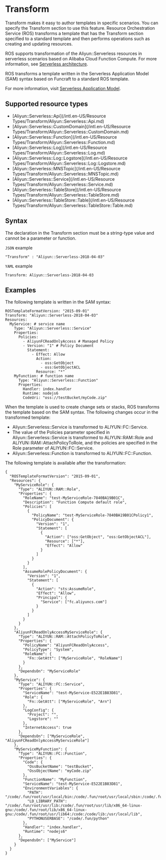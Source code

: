 # Transform

Transform makes it easy to author templates in specific scenarios. You can specify the Transform section to use this feature. Resource Orchestration Service \(ROS\) transforms a template that has the Transform section specified to a standard template and then performs operations such as creating and updating resources.

ROS supports transformation of the Aliyun::Serverless resources in serverless scenarios based on Alibaba Cloud Function Compute. For more information, see [Serverless architecture]().

ROS transforms a template written in the Serverless Application Model \(SAM\) syntax based on Funcraft to a standard ROS template.

For more information, visit [Serverless Application Model](https://github.com/alibaba/funcraft/blob/master/docs/specs/2018-04-03.md).

## Supported resource types

-   [Aliyun::Serverless::Api](/intl.en-US/Resource Types/Transform/Aliyun::Serverless::Api.md)
-   [Aliyun::Serverless::CustomDomain](/intl.en-US/Resource Types/Transform/Aliyun::Serverless::CustomDomain.md)
-   [Aliyun::Serverless::Function](/intl.en-US/Resource Types/Transform/Aliyun::Serverless::Function.md)
-   [Aliyun::Serverless::Log](/intl.en-US/Resource Types/Transform/Aliyun::Serverless::Log.md)
-   [Aliyun::Serverless::Log::Logstore](/intl.en-US/Resource Types/Transform/Aliyun::Serverless::Log::Logstore.md)
-   [Aliyun::Serverless::MNSTopic](/intl.en-US/Resource Types/Transform/Aliyun::Serverless::MNSTopic.md)
-   [Aliyun::Serverless::Service](/intl.en-US/Resource Types/Transform/Aliyun::Serverless::Service.md)
-   [Aliyun::Serverless::TableStore](/intl.en-US/Resource Types/Transform/Aliyun::Serverless::TableStore.md)
-   [Aliyun::Serverless::TableStore::Table](/intl.en-US/Resource Types/Transform/Aliyun::Serverless::TableStore::Table.md)

## Syntax

The declaration in the Transform section must be a string-type value and cannot be a parameter or function.

`JSON` example

```
"Transform" : "Aliyun::Serverless-2018-04-03"
```

`YAML` example

```
Transform: Aliyun::Serverless-2018-04-03
```

## Examples

The following template is written in the SAM syntax:

```
ROSTemplateFormatVersion: "2015-09-01"
Transform: "Aliyun::Serverless-2018-04-03"
Resources:
  MyService: # service name
    Type: "Aliyun::Serverless::Service"
    Properties:
      Policies:
        - AliyunFCReadOnlyAccess # Managed Policy
        - Version: "1" # Policy Document
          Statement:
            - Effect: Allow
              Action:
                - oss:GetObject
                - oss:GetObjectACL
              Resource: "*"
    MyFunction: # function name
      Type: "Aliyun::Serverless::Function"
      Properties:
        Handler: index.handler
        Runtime: nodejs6
        CodeUri: "oss://testBucket/myCode.zip"
```

When the template is used to create change sets or stacks, ROS transforms the template based on the SAM syntax. The following changes occur in the transformed template:

-   Aliyun::Serverless::Service is transformed to ALIYUN::FC::Service.
-   The value of the Policies parameter specified in Aliyun::Serverless::Service is transformed to ALIYUN::RAM::Role and ALIYUN::RAM::AttachPolicyToRole, and the policies are specified in the Role parameter of ALIYUN::FC::Service.
-   Aliyun::Serverless::Function is transformed to ALIYUN::FC::Function.

The following template is available after the transformation:

```
{
  "ROSTemplateFormatVersion": "2015-09-01",
  "Resources": {
    "MyServiceRole": {
      "Type": "ALIYUN::RAM::Role",
      "Properties": {
        "RoleName": "test-MyServiceRole-7840BA19B01C",
        "Description": "Function Compute default role",
        "Policies": [
          {
            "PolicyName": "test-MyServiceRole-7840BA19B01CPolicy1",
            "PolicyDocument": {
              "Version": "1",
              "Statement": [
                {
                  "Action": ["oss:GetObject", "oss:GetObjectACL"],
                  "Resource": ["*"],
                  "Effect": "Allow"
                }
              ]
            }
          }
        ],
        "AssumeRolePolicyDocument": {
          "Version": "1",
          "Statement": [
            {
              "Action": "sts:AssumeRole",
              "Effect": "Allow",
              "Principal": {
                "Service": ["fc.aliyuncs.com"]
              }
            }
          ]
        }
      }
    },
    "AliyunFCReadOnlyAccessMyServiceRole": {
      "Type": "ALIYUN::RAM::AttachPolicyToRole",
      "Properties": {
        "PolicyName": "AliyunFCReadOnlyAccess",
        "PolicyType": "System",
        "RoleName": {
          "Fn::GetAtt": ["MyServiceRole", "RoleName"]
        }
      },
      "DependsOn": "MyServiceRole"
    },
    "MyService": {
      "Type": "ALIYUN::FC::Service",
      "Properties": {
        "ServiceName": "test-MyService-E522E1B83D81",
        "Role": {
          "Fn::GetAtt": ["MyServiceRole", "Arn"]
        },
        "LogConfig": {
          "Project": "",
          "Logstore": ""
        },
        "InternetAccess": true
      },
      "DependsOn": ["MyServiceRole", "AliyunFCReadOnlyAccessMyServiceRole"]
    },
    "MyServiceMyFunction": {
      "Type": "ALIYUN::FC::Function",
      "Properties": {
        "Code": {
          "OssBucketName": "testBucket",
          "OssObjectName": "myCode.zip"
        },
        "FunctionName": "MyFunction",
        "ServiceName": "test-MyService-E522E1B83D81",
        "EnvironmentVariables": {
          "PATH": "/code/.fun/root/usr/local/bin:/code/.fun/root/usr/local/sbin:/code/.fun/root/usr/bin:/code/.fun/root/usr/sbin:/code/.fun/root/sbin:/code/.fun/root/bin:/code/.fun/python/bin:/usr/local/bin:/usr/local/sbin:/usr/bin:/usr/sbin:/sbin:/bin",
          "LD_LIBRARY_PATH": "/code/.fun/root/usr/lib:/code/.fun/root/usr/lib/x86_64-linux-gnu:/code/.fun/root/lib/x86_64-linux-gnu:/code/.fun/root/usr/lib64:/code:/code/lib:/usr/local/lib",
          "PYTHONUSERBASE": "/code/.fun/python"
        },
        "Handler": "index.handler",
        "Runtime": "nodejs6"
      },
      "DependsOn": ["MyService"]
    }
  }
}
```

